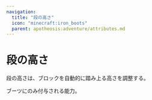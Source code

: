 ```yaml
---
navigation:
  title: "段の高さ"
  icon: "minecraft:iron_boots"
  parent: apotheosis:adventure/attributes.md
---
```


# 段の高さ

<Color id="blue">段の高さ</Color>は、ブロックを自動的に踏み上る高さを調整する。

ブーツにのみ付与される能力。

